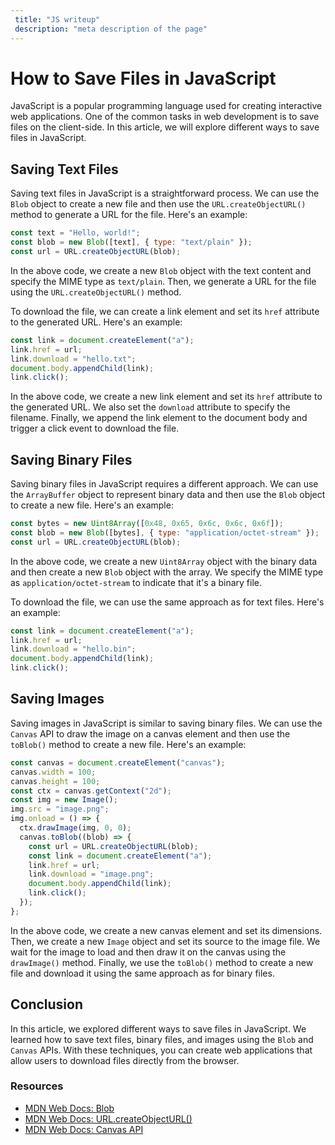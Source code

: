 ```yaml
--- 
 title: "JS writeup" 
 description: "meta description of the page" 
--- 
```

<!--Content of the page-->
# How to Save Files in JavaScript

JavaScript is a popular programming language used for creating interactive web applications. One of the common tasks in web development is to save files on the client-side. In this article, we will explore different ways to save files in JavaScript.

## Saving Text Files

Saving text files in JavaScript is a straightforward process. We can use the `Blob` object to create a new file and then use the `URL.createObjectURL()` method to generate a URL for the file. Here's an example:

```javascript
const text = "Hello, world!";
const blob = new Blob([text], { type: "text/plain" });
const url = URL.createObjectURL(blob);
```

In the above code, we create a new `Blob` object with the text content and specify the MIME type as `text/plain`. Then, we generate a URL for the file using the `URL.createObjectURL()` method.

To download the file, we can create a link element and set its `href` attribute to the generated URL. Here's an example:

```javascript
const link = document.createElement("a");
link.href = url;
link.download = "hello.txt";
document.body.appendChild(link);
link.click();
```

In the above code, we create a new link element and set its `href` attribute to the generated URL. We also set the `download` attribute to specify the filename. Finally, we append the link element to the document body and trigger a click event to download the file.

## Saving Binary Files

Saving binary files in JavaScript requires a different approach. We can use the `ArrayBuffer` object to represent binary data and then use the `Blob` object to create a new file. Here's an example:

```javascript
const bytes = new Uint8Array([0x48, 0x65, 0x6c, 0x6c, 0x6f]);
const blob = new Blob([bytes], { type: "application/octet-stream" });
const url = URL.createObjectURL(blob);
```

In the above code, we create a new `Uint8Array` object with the binary data and then create a new `Blob` object with the array. We specify the MIME type as `application/octet-stream` to indicate that it's a binary file.

To download the file, we can use the same approach as for text files. Here's an example:

```javascript
const link = document.createElement("a");
link.href = url;
link.download = "hello.bin";
document.body.appendChild(link);
link.click();
```

## Saving Images

Saving images in JavaScript is similar to saving binary files. We can use the `Canvas` API to draw the image on a canvas element and then use the `toBlob()` method to create a new file. Here's an example:

```javascript
const canvas = document.createElement("canvas");
canvas.width = 100;
canvas.height = 100;
const ctx = canvas.getContext("2d");
const img = new Image();
img.src = "image.png";
img.onload = () => {
  ctx.drawImage(img, 0, 0);
  canvas.toBlob((blob) => {
    const url = URL.createObjectURL(blob);
    const link = document.createElement("a");
    link.href = url;
    link.download = "image.png";
    document.body.appendChild(link);
    link.click();
  });
};
```

In the above code, we create a new canvas element and set its dimensions. Then, we create a new `Image` object and set its source to the image file. We wait for the image to load and then draw it on the canvas using the `drawImage()` method. Finally, we use the `toBlob()` method to create a new file and download it using the same approach as for binary files.

## Conclusion

In this article, we explored different ways to save files in JavaScript. We learned how to save text files, binary files, and images using the `Blob` and `Canvas` APIs. With these techniques, you can create web applications that allow users to download files directly from the browser.

### Resources

- [MDN Web Docs: Blob](https://developer.mozilla.org/en-US/docs/Web/API/Blob)
- [MDN Web Docs: URL.createObjectURL()](https://developer.mozilla.org/en-US/docs/Web/API/URL/createObjectURL)
- [MDN Web Docs: Canvas API](https://developer.mozilla.org/en-US/docs/Web/API/Canvas_API)
